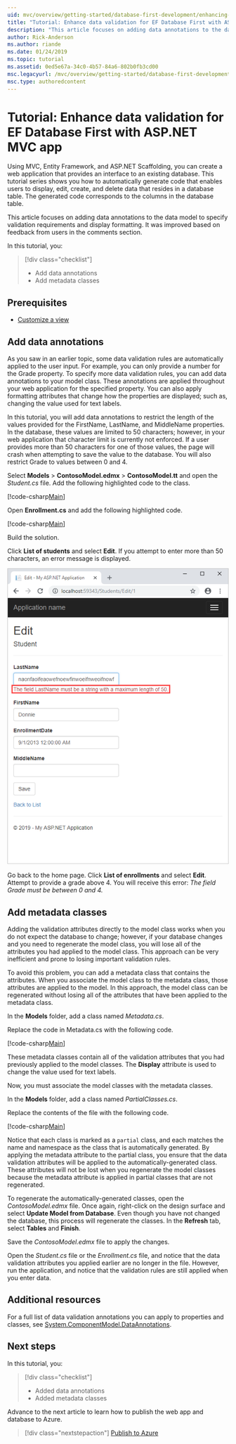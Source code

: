 ```yaml
---
uid: mvc/overview/getting-started/database-first-development/enhancing-data-validation
title: "Tutorial: Enhance data validation for EF Database First with ASP.NET MVC app"
description: "This article focuses on adding data annotations to the data model to specify validation requirements and display formatting."
author: Rick-Anderson
ms.author: riande
ms.date: 01/24/2019
ms.topic: tutorial
ms.assetid: 0ed5e67a-34c0-4b57-84a6-802b0fb3cd00
msc.legacyurl: /mvc/overview/getting-started/database-first-development/enhancing-data-validation
msc.type: authoredcontent
---
```


# Tutorial: Enhance data validation for EF Database First with ASP.NET MVC app

Using MVC, Entity Framework, and ASP.NET Scaffolding, you can create a web application that provides an interface to an existing database. This tutorial series shows you how to automatically generate code that enables users to display, edit, create, and delete data that resides in a database table. The generated code corresponds to the columns in the database table.

This article focuses on adding data annotations to the data model to specify validation requirements and display formatting. It was improved based on feedback from users in the comments section.

In this tutorial, you:

> [!div class="checklist"]
> * Add data annotations
> * Add metadata classes

## Prerequisites

* [Customize a view](customizing-a-view.md)

## Add data annotations

As you saw in an earlier topic, some data validation rules are automatically applied to the user input. For example, you can only provide a number for the Grade property. To specify more data validation rules, you can add data annotations to your model class. These annotations are applied throughout your web application for the specified property. You can also apply formatting attributes that change how the properties are displayed; such as, changing the value used for text labels.

In this tutorial, you will add data annotations to restrict the length of the values provided for the FirstName, LastName, and MiddleName properties. In the database, these values are limited to 50 characters; however, in your web application that character limit is currently not enforced. If a user provides more than 50 characters for one of those values, the page will crash when attempting to save the value to the database. You will also restrict Grade to values between 0 and 4.

Select **Models** > **ContosoModel.edmx** > **ContosoModel.tt** and open the *Student.cs* file. Add the following highlighted code to the class.

[!code-csharp[Main](enhancing-data-validation/samples/sample1.cs?highlight=5,15,17,20)]

Open **Enrollment.cs** and add the following highlighted code.

[!code-csharp[Main](enhancing-data-validation/samples/sample2.cs?highlight=5,10)]

Build the solution.

Click **List of students** and select **Edit**. If you attempt to enter more than 50 characters, an error message is displayed.

![show error message](enhancing-data-validation/_static/image1.png)

Go back to the home page. Click **List of enrollments** and select **Edit**. Attempt to provide a grade above 4. You will receive this error: *The field Grade must be between 0 and 4.*

## Add metadata classes

Adding the validation attributes directly to the model class works when you do not expect the database to change; however, if your database changes and you need to regenerate the model class, you will lose all of the attributes you had applied to the model class. This approach can be very inefficient and prone to losing important validation rules.

To avoid this problem, you can add a metadata class that contains the attributes. When you associate the model class to the metadata class, those attributes are applied to the model. In this approach, the model class can be regenerated without losing all of the attributes that have been applied to the metadata class.

In the **Models** folder, add a class named *Metadata.cs*.

Replace the code in Metadata.cs with the following code.

[!code-csharp[Main](enhancing-data-validation/samples/sample3.cs)]

These metadata classes contain all of the validation attributes that you had previously applied to the model classes. The **Display** attribute is used to change the value used for text labels.

Now, you must associate the model classes with the metadata classes.

In the **Models** folder, add a class named *PartialClasses.cs*.

Replace the contents of the file with the following code.

[!code-csharp[Main](enhancing-data-validation/samples/sample4.cs)]

Notice that each class is marked as a `partial` class, and each matches the name and namespace as the class that is automatically generated. By applying the metadata attribute to the partial class, you ensure that the data validation attributes will be applied to the automatically-generated class. These attributes will not be lost when you regenerate the model classes because the metadata attribute is applied in partial classes that are not regenerated.

To regenerate the automatically-generated classes, open the *ContosoModel.edmx* file. Once again, right-click on the design surface and select **Update Model from Database**. Even though you have not changed the database, this process will regenerate the classes. In the **Refresh** tab, select **Tables** and **Finish**.

Save the *ContosoModel.edmx* file to apply the changes.

Open the *Student.cs* file or the *Enrollment.cs* file, and notice that the data validation attributes you applied earlier are no longer in the file. However, run the application, and notice that the validation rules are still applied when you enter data.

## Additional resources

For a full list of data validation annotations you can apply to properties and classes, see [System.ComponentModel.DataAnnotations](https://msdn.microsoft.com/library/system.componentmodel.dataannotations.aspx).

## Next steps

In this tutorial, you:

> [!div class="checklist"]
> * Added data annotations
> * Added metadata classes

Advance to the next article to learn how to publish the web app and database to Azure.
> [!div class="nextstepaction"]
> [Publish to Azure](publish-to-azure.md)